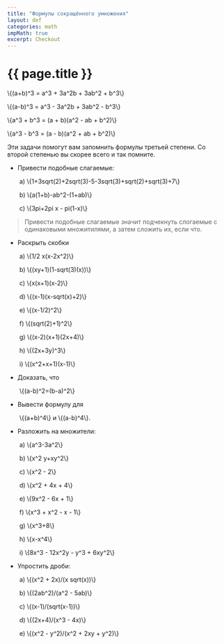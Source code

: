 ```yaml
---
title: "Формулы сокращённого умножения"
layout: def
categories: math
impMath: true
excerpt: Checkout
---
```


# {{ page.title }}

\\{(a+b)^3 = a^3 + 3a^2b + 3ab^2 + b^3\\}

\\{(a-b)^3 = a^3 - 3a^2b + 3ab^2 - b^3\\}

\\{a^3 + b^3 = (a + b)(a^2 - ab + b^2)\\}

\\{a^3 - b^3 = (a - b)(a^2 + ab + b^2)\\}

Эти задачи помогут вам запомнить формулы третьей степени. Со второй степенью вы скорее всего и так помните.

- Привести подобные слагаемые:

&emsp;&emsp;a) \\{1+3sqrt(2)+2sqrt(3)-5-3sqrt(3)+sqrt(2)+sqrt(3)+7\\}

&emsp;&emsp;b) \\{a(1+b)-ab^2-(1+ab)\\}

&emsp;&emsp;c) \\{3pi+2pi x - pi(1-x)\\}

> Привести подобные слагаемые значит подчекнуть слогаемые с одинаковыми множитилями, а затем сложить их, если что. 

- Раскрыть скобки

&emsp;&emsp;a) \\{1/2 x(x-2x^2)\\}

&emsp;&emsp;b) \\{(xy+1)(1-sqrt(3)(x))\\}

&emsp;&emsp;c) \\{x(x+1)(x-2)\\}

&emsp;&emsp;d) \\{(x-1)(x-sqrt(x)+2)\\}

&emsp;&emsp;e) \\{(x-1/2)^2\\}

&emsp;&emsp;f) \\{(sqrt(2)+1)^2\\}

&emsp;&emsp;g) \\{(x-2)(x+1)(2x+4)\\}

&emsp;&emsp;h) \\{(2x+3y)^3\\}

&emsp;&emsp;i) \\{(x^2+x+1)(x-1)\\}

- Доказать, чтo

&emsp;&emsp;\\{(a-b)^2=(b-a)^2\\}

- Вывести формулу для

&emsp;&emsp;\\{(a+b)^4\\} и \\{(a-b)^4\\}.

- Разложить на множители:

&emsp;&emsp;a) \\{a^3-3a^2\\}

&emsp;&emsp;b) \\{x^2 y+xy^2\\}

&emsp;&emsp;c) \\{x^2 - 2\\}

&emsp;&emsp;d) \\{x^2 + 4x + 4\\}

&emsp;&emsp;e) \\{9x^2 - 6x + 1\\}

&emsp;&emsp;f) \\{x^3 + x^2 - x - 1\\}

&emsp;&emsp;g) \\{x^3+8\\}

&emsp;&emsp;h) \\{x-x^4\\}

&emsp;&emsp;i) \\{8x^3 - 12x^2y - y^3 + 6xy^2\\}

- Упростить дроби:

&emsp;&emsp;a) \\{(x^2 + 2x)/(x sqrt(x))\\}

&emsp;&emsp;b) \\{(2ab^2)/(a^2 - 5ab)\\}

&emsp;&emsp;c) \\{(x-1)/(sqrt(x-1))\\}

&emsp;&emsp;d) \\{(2x+4)/(x^3 - 4x)\\}

&emsp;&emsp;e) \\{(x^2 - y^2)/(x^2 + 2xy + y^2)\\}
